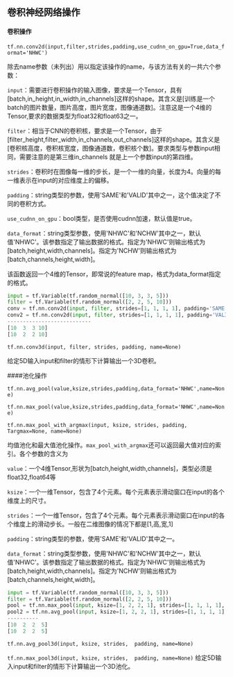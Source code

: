 ## 卷积神经网络操作

#### 卷积操作

`tf.nn.conv2d(input,filter,strides,padding,use_cudnn_on_gpu=True,data_format='NHWC')`

除去name参数（未列出）用以指定该操作的name，与该方法有关的一共六个参数：

`input`：需要进行卷积操作的输入图像，要求是一个Tensor，具有[batch,in_height,in_width,in_channels]这样的shape。其含义是[训练是一个batch的图片数量，图片高度，图片宽度，图像通道数]。注意这是一个4维的Tensor,要求的数据类型为float32和float63之一。

`filter`：相当于CNN的卷积核，要求是一个Tensor，由于[filter_height,filter_width,in_channels,out_channels]这样的shape。其含义是[卷积核高度，卷积核宽度，图像通道数，卷积核个数]。要求类型与参数input相同，需要注意的是第三维in_channels 就是上一个参数input的第四维。

`strides`：卷积时在图像每一维的步长，是一个一维的向量，长度为4。向量的每一维表示在input的对应维度上的偏移。

`padding`：string类型的参数，使用'SAME'和'VALID'其中之一，这个值决定了不同的卷积方式。

`use_cudnn_on_gpu`：bool类型，是否使用cudnn加速，默认值是true。

`data_format`：string类型参数，使用'NHWC'和'NCHW'其中之一，默认值'NHWC'。该参数指定了输出数据的格式。指定为'NHWC'则输出格式为[batch,height,width,channels]。指定为'NCHW'则输出格式为[batch,channels,height,width]。

该函数返回一个4维的Tensor，即常说的feature map，格式为data_format指定的格式。

```PYTHON
input = tf.Variable(tf.random_normal([10, 3, 3, 5]))
filter = tf.Variable(tf.random_normal([2, 2, 5, 10]))
conv = tf.nn.conv2d(input, filter, strides=[1, 1, 1, 1], padding='SAME')
conv2 = tf.nn.conv2d(input, filter, strides=[1, 1, 1, 1], padding='VALID')
---------------------------
[10  3  3 10]
[10  2  2 10]
```



`tf.nn.conv3d(input, filter, strides, padding, name=None)`

给定5D输入input和filter的情形下计算输出一个3D卷积。



####池化操作

`tf.nn.avg_pool(value,ksize,strides,padding,data_format='NHWC',name=None)`

`tf.nn.max_pool(value,ksize,strides,padding,data_format='NHWC',name=None)`

`tf.nn.max_pool_with_argmax(input, ksize, strides, padding, Targmax=None, name=None)`

均值池化和最大值池化操作。`max_pool_with_argmax`还可以返回最大值对应的索引。各个参数的含义为

`value`：一个4维Tensor,形状为[batch,height,width,channels]，类型必须是float32,float64等

`ksize`：一个一维Tensor，包含了4个元素。每个元素表示滑动窗口在input的各个维度上的尺寸。

`strides`：一个一维Tensor，包含了4个元素。每个元素表示滑动窗口在input的各个维度上的滑动步长。一般在二维图像的情况下都是[1,高,宽,1]

`padding`：string类型的参数，使用'SAME'和'VALID'其中之一。

`data_format`：string类型参数，使用'NHWC'和'NCHW'其中之一，默认值'NHWC'。该参数指定了输出数据的格式。指定为'NHWC'则输出格式为[batch,height,width,channels]。指定为'NCHW'则输出格式为[batch,channels,height,width]。

```PYTHON
input = tf.Variable(tf.random_normal([10, 3, 3, 5]))
filter = tf.Variable(tf.random_normal([2, 2, 5, 10]))
pool = tf.nn.max_pool(input, ksize=[1, 2, 2, 1], strides=[1, 1, 1, 1], padding='VALID')
pool2 = tf.nn.avg_pool(input, ksize=[1, 2, 2, 1], strides=[1, 1, 1, 1], padding='VALID')
----------
[10  2  2  5]
[10  2  2  5]
```



`tf.nn.avg_pool3d(input, ksize, strides,  padding, name=None)`

`tf.nn.max_pool3d(input, ksize, strides,  padding, name=None)`
给定5D输入input和filter的情形下计算输出一个3D池化。

















































